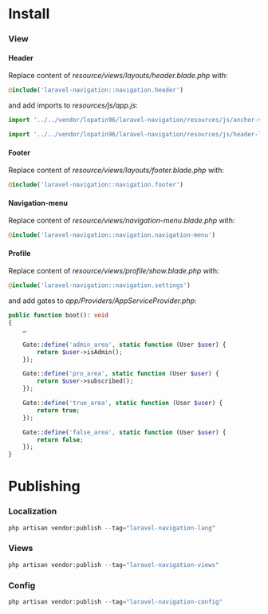 # Install
### View
#### Header
Replace content of *resource/views/layouts/header.blade.php* with:
```php
@include('laravel-navigation::navigation.header')
```

and add imports to *resources/js/app.js*:

```js
import '../../vendor/lopatin96/laravel-navigation/resources/js/anchor-scroller';

import '../../vendor/lopatin96/laravel-navigation/resources/js/header-links-hider';
```

#### Footer
Replace content of *resource/views/layouts/footer.blade.php* with:
```php
@include('laravel-navigation::navigation.footer')
```

#### Navigation-menu
Replace content of *resource/views/navigation-menu.blade.php* with:
```php
@include('laravel-navigation::navigation.navigation-menu')
```

#### Profile
Replace content of *resource/views/profile/show.blade.php* with:
```php
@include('laravel-navigation::navigation.settings')
```

and add gates to *app/Providers/AppServiceProvider.php*:
```php
public function boot(): void
{
    …

    Gate::define('admin_area', static function (User $user) {
        return $user->isAdmin();
    });

    Gate::define('pro_area', static function (User $user) {
        return $user->subscribed();
    });

    Gate::define('true_area', static function (User $user) {
        return true;
    });

    Gate::define('false_area', static function (User $user) {
        return false;
    });
}
```


# Publishing
### Localization
```php
php artisan vendor:publish --tag="laravel-navigation-lang"
```

### Views
```php
php artisan vendor:publish --tag="laravel-navigation-views"
```

### Config
```php
php artisan vendor:publish --tag="laravel-navigation-config"
```